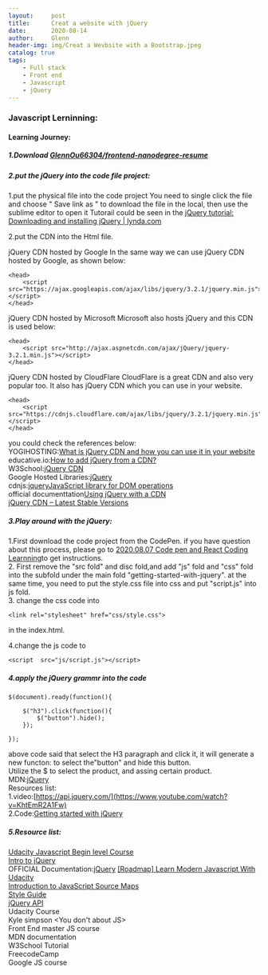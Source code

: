 ```yaml
---
layout:     post
title:      Creat a website with jQuery
date:       2020-08-14
author:     Glenn
header-img: img/Creat a Wevbsite with a Bootstrap.jpeg
catalog: true
tags:
    - Full stack
    - Front end
    - Javascript
    - jQuery
---
```


###  Javascript Lerninning:

#### Learning Journey:
##### 1.Download [GlennOu66304/frontend-nanodegree-resume](https://github.com/GlennOu66304/frontend-nanodegree-resume)

##### 2.put the jQuery into the code file project: 

1.put the physical file into the code project
You need to single click the file and choose " Save link as " to download the file in the local, then use the sublime editor to open it
Tutorail could be seen in the [jQuery tutorial: Downloading and installing jQuery | lynda.com](https://www.youtube.com/watch?v=7hduZL1q-KM) 

2.put the CDN into the Html file. 

jQuery CDN hosted by Google
In the same way we can use jQuery CDN hosted by Google, as shown below:
```
<head>
    <script src="https://ajax.googleapis.com/ajax/libs/jquery/3.2.1/jquery.min.js"></script>
</head>
```
jQuery CDN hosted by Microsoft
Microsoft also hosts jQuery and this CDN is used below:
```
<head>
    <script src="http://ajax.aspnetcdn.com/ajax/jQuery/jquery-3.2.1.min.js"></script>
</head>
```
jQuery CDN hosted by CloudFlare
CloudFlare is a great CDN and also very popular too. It also has jQuery CDN which you can use in your website.
```
<head>
    <script src="https://cdnjs.cloudflare.com/ajax/libs/jquery/3.2.1/jquery.min.js"></script>
</head>
```

you could check the references below:  
YOGIHOSTING:[What is jQuery CDN and how you can use it in your website](https://www.yogihosting.com/jquery-cdn/)   
educative.io:[How to add jQuery from a CDN?](https://www.educative.io/edpresso/how-to-add-jquery-from-a-cdn)  
W3School:[jQuery CDN](https://www.w3schools.com/jquery/jquery_get_started.asp)  
Google Hosted Libraries:[jQuery](https://developers.google.com/speed/libraries#jquery)  
cdnjs:[jqueryJavaScript library for DOM operations](https://cdnjs.com/libraries/jquery/3.3.1)  
official documenttation[Using jQuery with a CDN](https://jquery.com/download/)  
[jQuery CDN – Latest Stable Versions](https://code.jquery.com/)  



##### 3.Play around with the jQuery: 
1.First download the code project from the CodePen. if you have question about this process, please go to [2020.08.07 Code pen and React Coding Learnning](http://glennou.cn/2020/08/07/React-Learning/)to get instructions.  
2. First remove the "src fold" and disc fold,and add "js" fold and "css" fold into the subfold under the main fold "getting-started-with-jquery". at the same time, you need to put the style.css file into css and put "script.js" into
js fold.   
3. change the css code into 
```
<link rel="stylesheet" href="css/style.css">
```
in the index.html.  

4.change the js code to 
```
<script  src="js/script.js"></script>   
```
##### 4.apply the jQuery grammr into the code
```
$(document).ready(function(){
  
    $("h3").click(function(){
        $("button").hide();
    });
  
});
```
above code said that select the H3 paragraph and click it,
it will generate a new functon: to select the"button" and hide this button.  
Utilize the $ to select the product, and assing certain product.  
MDN:[jQuery](https://developer.mozilla.org/en-US/docs/Glossary/jQuery)  
Resources list:  
1.video:[https://api.jquery.com/](https://www.youtube.com/watch?v=KhtEmR2A1Fw)  
2.Code:[Getting started with jQuery](https://codepen.io/beaucarnes/pen/mwGZre)
##### 5.Resource list: 
[Udacity Javascript Begin level Course](https://classroom.udacity.com/courses/ud245)  
[Intro to jQuery](https://www.udacity.com/course/intro-to-jquery--ud245)  
OFFICIAL Documentation:[jQuery](https://jquery.com/download/)
[[Roadmap] Learn Modern Javascript With Udacity](https://medium.com/@berkancetinkaya/roadmap-learn-modern-javascript-with-udacity-297b99033b0c)  
[Introduction to JavaScript Source Maps](https://www.html5rocks.com/en/tutorials/developertools/sourcemaps/)  
[Style Guide](https://learn.jquery.com/style-guide/)  
[jQuery API](https://api.jquery.com/)  
Udacity Course  
Kyle simpson <You don't about JS>  
Front End master JS course  
MDN documentation  
W3School Tutorial  
FreecodeCamp  
Google JS course  
